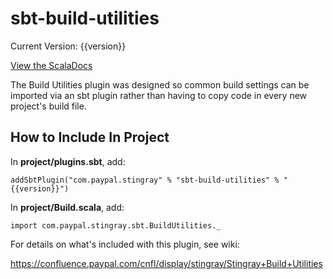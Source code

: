 sbt-build-utilities
===================

Current Version: {{version}}

[View the ScalaDocs](https://github.paypal.com/pages/Paypal-Commons-R/sbt-build-utilities/api/{{version}}/index.html#com.paypal.stingray.sbt.package)

The Build Utilities plugin was designed so common build settings can be imported via an sbt plugin rather than having to copy code in every new project's build file.

## How to Include In Project

In **project/plugins.sbt**, add:

`addSbtPlugin("com.paypal.stingray" % "sbt-build-utilities" % "{{version}}")`

In **project/Build.scala**, add:

`import com.paypal.stingray.sbt.BuildUtilities._`

For details on what's included with this plugin, see wiki:

https://confluence.paypal.com/cnfl/display/stingray/Stingray+Build+Utilities
